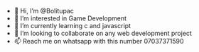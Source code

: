 - 👋 Hi, I’m @Bolitupac
- 👀 I’m interested in Game Development
- 🌱 I’m currently learning c and javascript
- 💞️ I’m looking to collaborate on any web development project
- 📫 Reach me on whatsapp with this number 07037371590

<!---
Bolitupac/Bolitupac is a ✨ special ✨ repository because its `README.md` (this file) appears on your GitHub profile.
You can click the Preview link to take a look at your changes.
--->
